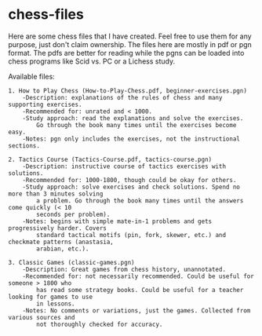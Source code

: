 # chess-files
Here are some chess files that I have created. Feel free to use them for any purpose, just don't claim ownership. The files here are mostly in pdf or pgn format. The pdfs are better for reading while the pgns can be loaded into chess programs like Scid vs. PC or a Lichess study.

Available files:

    1. How to Play Chess (How-to-Play-Chess.pdf, beginner-exercises.pgn)
        -Description: explanations of the rules of chess and many supporting exercises.
        -Recommended for: unrated and < 1000.
        -Study approach: read the explanations and solve the exercises.
            Go through the book many times until the exercises become easy.
        -Notes: pgn only includes the exercises, not the instructional sections.
    
    2. Tactics Course (Tactics-Course.pdf, tactics-course.pgn)
        -Description: instructive course of tactics exercises with solutions.
        -Recommended for: 1000-1800, though could be okay for others.
        -Study approach: solve exercises and check solutions. Spend no more than 3 minutes solving
            a problem. Go through the book many times until the answers come quickly (< 10
            seconds per problem).
        -Notes: begins with simple mate-in-1 problems and gets progressively harder. Covers
            standard tactical motifs (pin, fork, skewer, etc.) and checkmate patterns (anastasia,
            arabian, etc.).
    
    3. Classic Games (classic-games.pgn)
        -Description: Great games from chess history, unannotated.
        -Recommended for: not necessarily recommended. Could be useful for someone > 1800 who
            has read some strategy books. Could be useful for a teacher looking for games to use
            in lessons.
        -Notes: No comments or variations, just the games. Collected from various sources and
            not thoroughly checked for accuracy.
